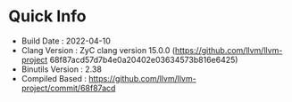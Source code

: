 # Quick Info
* Build Date : 2022-04-10
* Clang Version : ZyC clang version 15.0.0 (https://github.com/llvm/llvm-project 68f87acd57d7b4e0a20402e03634573b816e6425)
* Binutils Version : 2.38
* Compiled Based : https://github.com/llvm/llvm-project/commit/68f87acd

